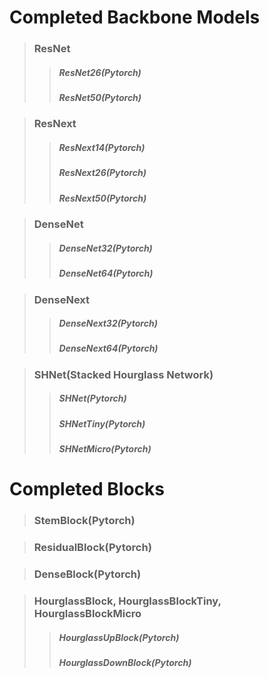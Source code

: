 # Completed Backbone Models
> ### ResNet
>   > ##### ResNet26(Pytorch)
>   > ##### ResNet50(Pytorch)

> ### ResNext
>   > ##### ResNext14(Pytorch)
>   > ##### ResNext26(Pytorch)
>   > ##### ResNext50(Pytorch)

> ### DenseNet
>   > ##### DenseNet32(Pytorch)
>   > ##### DenseNet64(Pytorch)

> ### DenseNext
>   > ##### DenseNext32(Pytorch)
>   > ##### DenseNext64(Pytorch)

> ### SHNet(Stacked Hourglass Network)
>   >   ##### SHNet(Pytorch)
>   >   ##### SHNetTiny(Pytorch)
>   >   ##### SHNetMicro(Pytorch)

# Completed Blocks
> ### StemBlock(Pytorch)

> ### ResidualBlock(Pytorch)

> ### DenseBlock(Pytorch)

> ### HourglassBlock, HourglassBlockTiny, HourglassBlockMicro
>   > ##### HourglassUpBlock(Pytorch)
>   > ##### HourglassDownBlock(Pytorch)